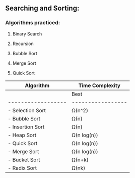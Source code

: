 ## Searching and Sorting:

### Algorithms practiced:

1. Binary Search

2. Recursion

3. Bubble Sort

4. Merge Sort

5. Quick Sort

|    **Algorithm** |	   **Time Complexity**                       |
|------------------|-------------------------------------------------|
|                  |      Best	     |   Average 	 |   Worst	     |
|------------------|-----------------|---------------|---------------|
|- Selection Sort  |	    Ω(n^2)	 |   θ(n^2)	     |   O(n^2)      |
|- Bubble Sort	   |     Ω(n)	     |   θ(n^2)	     |   O(n^2)      |
|- Insertion Sort  |	    Ω(n)	 |   θ(n^2)	     |   O(n^2)      |
|- Heap Sort       |	Ω(n log(n))	 |   θ(nlog(n))	 |   O(n log(n)) |
|- Quick Sort      | 	Ω(n log(n))	 |   θ(nlog(n))	 |   O(n^2)      |
|- Merge Sort      | 	Ω(n log(n))	 |   θ(nlog(n))	 |   O(n log(n)) |
|- Bucket Sort     |  	Ω(n+k)	     |   θ(n+k)      |	 O(n^2)      |
|- Radix Sort      | 	    Ω(nk)	 |   θ(nk)       |   O(nk)       |
 